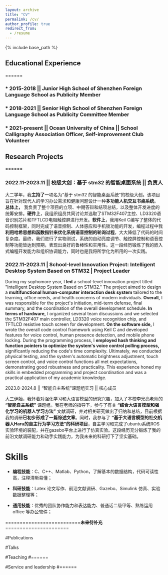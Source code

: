 ```yaml
---
layout: archive
title: "CV"
permalink: /cv/
author_profile: true
redirect_from:
  - /resume
---
```


{% include base_path %}

## Educational Experience
======

### * 2015-2018  ||   Junior High School of Shenzhen Foreign Language School **as** Publicity Member
### * 2018-2021  ||   Senior High School of Shenzhen Foreign Language School **as** Publicity Committee Member
### * 2021-present ||   Ocean University of China || School Calligraphy Association Officer, Self-improvement Club Volunteer

## Research Projects
======
### 2022.11-2023.11   ||                   校级大创：基于 stm32 的智能桌面系统   ||              负责人

大二学年，我**主持了**一项名为“基于 stm32 的智能桌面系统”的校级大创。该项目旨在针对现代人的学习办公需求和健康问题设计一种**多功能人机交互书桌系统**。 **总体上，** 我负责了整个项目的立项、中期答辩和结项总结，以及整体开发进度的统筹安排。**硬件上**，我组织组员共同讨论并选取了STM32F407主控、LD3320语音识别芯片和TFTLCD电阻触控屏进行开发。**软件上**，我用Keil C编写了整体的代码控制框架，同时完成了语音控制、人体感应和手机锁功能的开发，编程过程中我**利用哈希思想和函数指针来优化系统语音控制的轮询过程**，大大降低了代码的时间复杂度。最终，我们进行了实物测试，系统的自动亮度调节、触控屏控制和语音控制等功能皆达到预期，表现出良好的鲁棒性和实用性。这一段经历锻炼了我的嵌入式编程开发能力和组织协调能力，同时也是我将所学化为所用的一次实践。


### 2022.11-2023.11 | School-level Innovation Project: Intelligent Desktop System Based on STM32 | Project Leader

During my sophomore year, I **led** a school-level innovation project titled "Intelligent Desktop System Based on STM32." The project aimed to design a **multifunctional human-computer interaction desk system** tailored to the learning, office needs, and health concerns of modern individuals. **Overall,** I was responsible for the project's initiation, mid-term defense, final summary, and the coordination of the overall development schedule. **In terms of hardware,** I organized several team discussions and we selected the STM32F407 main controller, LD3320 voice recognition chip, and TFTLCD resistive touch screen for development. **On the software side,** I wrote the overall code control framework using Keil C and developed features for voice control, human presence detection, and mobile phone locking. During the programming process, I **employed hash thinking and function pointers to optimize the system's voice control polling process,** significantly reducing the code's time complexity. Ultimately, we conducted physical testing, and the system's automatic brightness adjustment, touch screen control, and voice control functions all met expectations, demonstrating good robustness and practicality. This experience honed my skills in embedded programming and project coordination and was a practical application of my academic knowledge.


2023.8-2024.8  ||   “智能自主系统”课题组实习     ||    		核心成员

大三伊始，我怀着对强化学习和大语言模型的研究兴趣，加入了本校李光亮老师的 **“智能自主系统”** 课题组。我在老师的指导下，参与了有关 **“结合大语言模型和强化学习的机器人学习方法”** 文献调研，并对相关研究做出了归纳和总结，目前根据我的调研**已初步形成了一篇综述文章**。同时，我参与了 **“基于大语言模型的社交机器人Haru的自主行为学习方法”的科研项目**，自主学习和完成了ubuntu系统ROS实验环境的装配，并在gazebo平台上进行了仿真实验。这段经历充分锻炼了我的前沿文献调研能力和动手实践能力，为我未来的科研打下了坚实基础。


  
Skills
======
* **编程技能**：C、C++、Matlab、Python，了解基本的数据结构，代码可读性高，注释清晰易懂；

* **科研技能**：Latex 论文写作、前沿文献调研、Gazebo、Simulink 仿真、实验数据整理等；

* **通用技能**：优秀的团队协作能力和表达能力、普通话二级甲等、熟练运用 office 等办公软件；

  
==========================**未来待补充**======================

#Publications

  
#Talks

  
#Teaching
#======
 
#Service and leadership
#======
